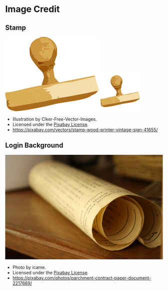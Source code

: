 # Image Credit

## Stamp

![stamp.png](stamp.png)
![favicon.png](favicon.png)

-   Illustration by Clker-Free-Vector-Images.
-   Licensed under the [Pixabay License](https://pixabay.com/service/license/).
-   <https://pixabay.com/vectors/stamp-wood-printer-vintage-sign-41655/>

## Login Background

![login.jpg](login.jpg)

-   Photo by icame.
-   Licensed under the [Pixabay License](https://pixabay.com/service/license/).
-   <https://pixabay.com/photos/parchment-contract-paper-document-2217669/>
